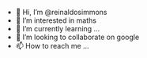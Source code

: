 - 👋 Hi, I’m @reinaldosimmons
- 👀 I’m interested in maths
- 🌱 I’m currently learning ...
- 💞️ I’m looking to collaborate on google
- 📫 How to reach me ...

<!---
reinaldosimmons/reinaldosimmons is a ✨ special ✨ repository because its `README.md` (this file) appears on your GitHub profile.
You can click the Preview link to take a look at your changes.
--->

